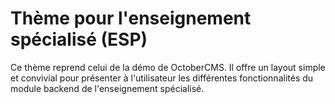 Thème pour l'enseignement spécialisé (ESP)
==========

Ce thème reprend celui de la démo de OctoberCMS. Il offre un layout simple et convivial pour présenter à l'utilisateur les différentes fonctionnalités du module backend de l'enseignement spécialisé.